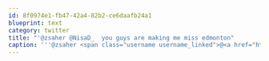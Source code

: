 ```yaml
---
id: 8f0974e1-fb47-42a4-82b2-ce6daafb24a1
blueprint: text
category: twitter
title: "'@zsaher @NisaD_  you guys are making me miss edmonton"
caption: '''@zsaher <span class="username username_linked">@<a href="https://twitter.com/NisaD_" title="Nisa D">NisaD_</a></span>  you guys are making me miss edmonton'
---
```

